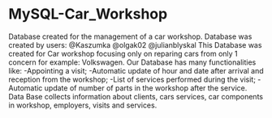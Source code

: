 # MySQL-Car_Workshop
Database created for the management of a car workshop.
Database was created by users:
@Kaszumka
@olgak02
@julianblyskal
This Database was created for Car workshop focusing only on reparing cars from only 1 concern for example: Volkswagen. Our Database has many functionalities like: 
-Appointing a visit;
-Automatic update of hour and date after arrival and reception from the workshop;
-List of services performed during the visit;
-Automatic update of number of parts in the workshop after the service.
Data Base collects information about clients, cars services, car components in workshop, employers, visits and services.
